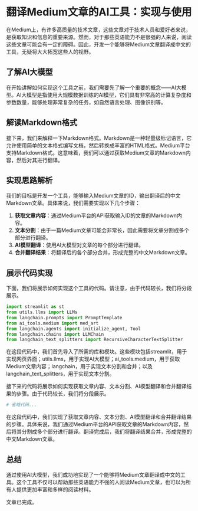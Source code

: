 # 翻译Medium文章的AI工具：实现与使用

在Medium上，有许多高质量的技术文章，这些文章对于技术人员和爱好者来说，是获取知识和信息的重要来源。然而，对于那些英语能力不是很强的人来说，阅读这些文章可能会有一定的障碍。因此，开发一个能够将Medium文章翻译成中文的工具，无疑将大大拓宽这些人的视野。

## 了解AI大模型

在开始讲解如何实现这个工具之前，我们需要先了解一个重要的概念——AI大模型。AI大模型是指使用大规模数据训练的AI模型，它们具有非常高的计算复杂度和参数数量，能够处理非常复杂的任务，如自然语言处理、图像识别等。

## 解读Markdown格式

接下来，我们来解释一下Markdown格式。Markdown是一种轻量级标记语言，它允许使用简单的文本格式编写文档，然后转换成丰富的HTML格式。Medium平台支持Markdown格式。这意味着，我们可以通过获取Medium文章的Markdown内容，然后对其进行翻译。

## 实现思路解析

我们的目标是开发一个工具，能够输入Medium文章的ID，输出翻译后的中文Markdown文章。具体来说，我们需要实现以下几个步骤：

1. **获取文章内容**：通过Medium平台的API获取输入ID的文章的Markdown内容。
2. **文本分割**：由于一篇Medium文章可能会非常长，因此需要将文章分割成多个部分进行翻译。
3. **AI模型翻译**：使用AI大模型对文章的每个部分进行翻译。
4. **合并翻译结果**：将翻译后的各个部分合并，形成完整的中文Markdown文章。

## 展示代码实现

下面，我们将展示如何实现这个工具的代码。请注意，由于代码较长，我们将分段展示。

```python
import streamlit as st
from utils.llms import LLMs
from langchain.prompts import PromptTemplate
from ai_tools.medium import med_art
from langchain.agents import initialize_agent, Tool
from langchain.chains import LLMChain
from langchain_text_splitters import RecursiveCharacterTextSplitter
```

在这段代码中，我们首先导入了所需的库和模块。这些模块包括streamlit，用于实现网页界面；utils.llms，用于实现AI大模型；ai_tools.medium，用于获取Medium文章内容；langchain，用于实现文本分割和合并；以及langchain_text_splitters，用于实现文本分割。

接下来的代码将展示如何实现获取文章内容、文本分割、AI模型翻译和合并翻译结果的步骤。由于代码较长，我们将分段展示。

```python
# 省略代码...
```

在这段代码中，我们实现了获取文章内容、文本分割、AI模型翻译和合并翻译结果的步骤。具体来说，我们通过Medium平台的API获取文章的Markdown内容，然后将其分割成多个部分进行翻译。翻译完成后，我们将翻译结果合并，形成完整的中文Markdown文章。

## 总结

通过使用AI大模型，我们成功地实现了一个能够将Medium文章翻译成中文的工具。这个工具不仅可以帮助那些英语能力不强的人阅读Medium文章，也可以为所有人提供更加丰富和多样的阅读材料。

文章已完成。